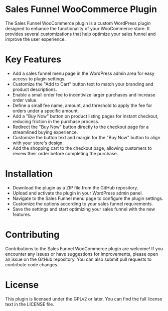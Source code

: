 # Sales Funnel WooCommerce Plugin
The Sales Funnel WooCommerce plugin is a custom WordPress plugin designed to enhance the functionality of your WooCommerce store. It provides several customizations that help optimize your sales funnel and improve the user experience.

# Key Features
- Add a sales funnel menu page in the WordPress admin area for easy access to plugin settings.
- Customize the "Add to Cart" button text to match your branding and product descriptions.
- Enable a small order fee to incentivize larger purchases and increase order value.
- Define a small fee name, amount, and threshold to apply the fee for orders under a specific amount.
- Add a "Buy Now" button on product listing pages for instant checkout, reducing friction in the purchase process.
- Redirect the "Buy Now" button directly to the checkout page for a streamlined buying experience.
- Customize the button text and margin for the "Buy Now" button to align with your store's design.
- Add the shopping cart to the checkout page, allowing customers to review their order before completing the purchase.

# Installation
- Download the plugin as a ZIP file from the GitHub repository.
- Upload and activate the plugin in your WordPress admin panel.
- Navigate to the Sales Funnel menu page to configure the plugin settings.
- Customize the options according to your sales funnel requirements.
- Save the settings and start optimizing your sales funnel with the new features.

# Contributing
Contributions to the Sales Funnel WooCommerce plugin are welcome! If you encounter any issues or have suggestions for improvements, please open an issue on the GitHub repository. You can also submit pull requests to contribute code changes.

# License
This plugin is licensed under the GPLv2 or later. You can find the full license text in the LICENSE file.
